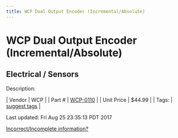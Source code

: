 ```yaml
---
title: WCP Dual Output Encoder (Incremental/Absolute)
---
```


# WCP Dual Output Encoder (Incremental/Absolute)
## Electrical / Sensors
Description: 	 

| Vendor | WCP | 
| Part # | [WCP-0110](http://www.wcproducts.net/WCP-0110) | 
| Unit Price | $44.99 | 
| Tags: | [suggest tags](https://docs.google.com/forms/d/e/1FAIpQLSeWyY8v3RgOty-MyWmh9U0iivNYN_molChYyS-0U-o-kOAv_g/viewform) | 

Last updated: Fri Aug 25 23:35:13 PDT 2017

 [Incorrect/Incomplete information?](https://docs.google.com/forms/d/e/1FAIpQLSeWyY8v3RgOty-MyWmh9U0iivNYN_molChYyS-0U-o-kOAv_g/viewform)